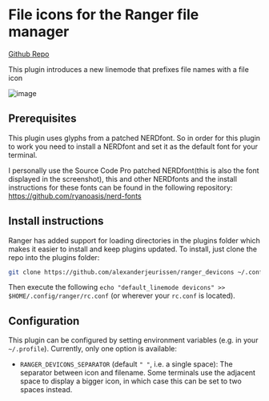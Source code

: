 # File icons for the Ranger file manager

[Github Repo](https://github.com/alexanderjeurissen/ranger_devicons)

This plugin introduces a new linemode that prefixes file names with a file icon

![image](screenshot.png)

## Prerequisites
This plugin uses glyphs from a patched NERDfont. So in order for this plugin to work you need to
install a NERDfont and set it as the default font for your terminal.

I personally use the Source Code Pro patched NERDfont(this is also the font displayed in the
screenshot), this and other NERDfonts and the install instructions for these fonts can be found in
the following repository: https://github.com/ryanoasis/nerd-fonts

## Install instructions
Ranger has added support for loading directories in the plugins folder which makes it easier to install and keep plugins updated.
To install, just clone the repo into the plugins folder:
```bash
git clone https://github.com/alexanderjeurissen/ranger_devicons ~/.config/ranger/plugins/ranger_devicons
```

Then execute the following `echo "default_linemode devicons" >> $HOME/.config/ranger/rc.conf` (or wherever your `rc.conf` is located).

## Configuration
This plugin can be configured by setting environment variables (e.g. in your
`~/.profile`). Currently, only one option is available:

- `RANGER_DEVICONS_SEPARATOR` (default `" "`, i.e. a single space): The
  separator between icon and filename. Some terminals use the adjacent space to
  display a bigger icon, in which case this can be set to two spaces instead.
